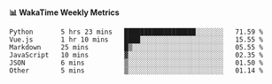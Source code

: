 **:bar_chart: WakaTime Weekly Metrics**

<!--START_SECTION:waka-->

```text
Python       5 hrs 23 mins   ██████████████████░░░░░░░   71.59 %
Vue.js       1 hr 10 mins    ████░░░░░░░░░░░░░░░░░░░░░   15.55 %
Markdown     25 mins         █▒░░░░░░░░░░░░░░░░░░░░░░░   05.55 %
JavaScript   10 mins         ▓░░░░░░░░░░░░░░░░░░░░░░░░   02.35 %
JSON         6 mins          ▒░░░░░░░░░░░░░░░░░░░░░░░░   01.50 %
Other        5 mins          ▒░░░░░░░░░░░░░░░░░░░░░░░░   01.14 %
```

<!--END_SECTION:waka-->
